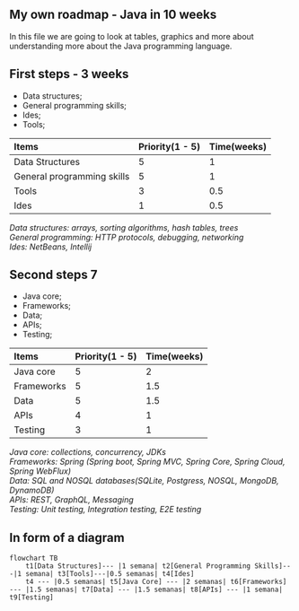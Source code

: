 ## My own roadmap - Java in 10 weeks

In this file we are going to look at tables, graphics and more about understanding more about the Java programming language.

## First steps - 3 weeks

- Data structures;
- General programming skills;
- Ides;
- Tools;

|Items|Priority(1 - 5)|Time(weeks)|
|:----|:-----|:-----|
|Data Structures|5|1|
|General programming skills|5|1|
|Tools|3|0.5|
|Ides|1|0.5|

*Data structures: arrays, sorting algorithms, hash tables, trees* 
<br>
*General programming: HTTP protocols, debugging, networking*
<br>
*Ides: NetBeans, Intellij*

## Second steps 7

- Java core;
- Frameworks;
- Data;
- APIs;
- Testing;

|Items|Priority(1 - 5)|Time(weeks)|
|:----|:-----|:-----|
|Java core|5|2|
|Frameworks|5|1.5|
|Data|5|1.5|
|APIs|4|1|
|Testing|3|1|


*Java core: collections, concurrency, JDKs* 
<br>
*Frameworks: Spring (Spring boot, Spring MVC, Spring Core, Spring Cloud, Spring WebFlux)*
<br>
*Data: SQL and NOSQL databases(SQLite, Postgress, NOSQL, MongoDB, DynamoDB)*
<br>
*APIs: REST, GraphQL, Messaging*
<br>
*Testing: Unit testing, Integration testing, E2E testing*

## In form of a diagram

```mermaid
flowchart TB
    t1[Data Structures]--- |1 semana| t2[General Programming Skills]---|1 semana| t3[Tools]---|0.5 semanas| t4[Ides]
    t4 --- |0.5 semanas| t5[Java Core] --- |2 semanas| t6[Frameworks] --- |1.5 semanas| t7[Data] --- |1.5 semanas| t8[APIs] --- |1 semana| t9[Testing]
```
